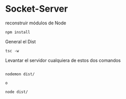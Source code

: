 # Socket-Server

reconstruir módulos de Node

```
npm install

```

General el Dist

```
tsc -w

```

Levantar el servidor cualquiera de estos dos comandos

```

nodemon dist/

o

node dist/


```
